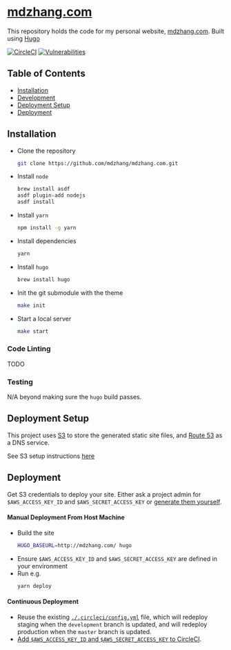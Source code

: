 # [mdzhang.com](http://mdzhang.com)

This repository holds the code for my personal website, [mdzhang.com](http://mdzhang.com). Built using [Hugo](https://gohugo.io/)

[![CircleCI](https://circleci.com/gh/mdzhang/mdzhang.com.svg?style=shield)](https://circleci.com/gh/mdzhang/mdzhang.com)
[![Vulnerabilities](https://snyk.io/test/github/mdzhang/mdzhang.com/badge.svg)](https://snyk.io/test/github/mdzhang/mdzhang.com)

## Table of Contents

* [Installation](#installation)
* [Development](#development)
* [Deployment Setup](#deployment-setup)
* [Deployment](#deployment)

## Installation

* Clone the repository
    ```sh
    git clone https://github.com/mdzhang/mdzhang.com.git
    ```

* Install `node`
    ```sh
    brew install asdf
    asdf plugin-add nodejs
    asdf install
    ```

* Install `yarn`
    ```sh
    npm install -g yarn
    ```

* Install dependencies
    ```sh
    yarn
    ```

* Install `hugo`
    ```sh
    brew install hugo
    ```

* Init the git submodule with the theme
    ```sh
    make init
    ```

* Start a local server
    ```sh
    make start
    ```

### Code Linting

TODO

### Testing

N/A beyond making sure the `hugo` build passes.

## Deployment Setup

This project uses [S3](https://aws.amazon.com/s3/) to store the generated static site files, and [Route 53](https://aws.amazon.com/route53/) as a DNS service.

See S3 setup instructions [here](http://docs.aws.amazon.com/AmazonS3/latest/dev/website-hosting-custom-domain-walkthrough.html)

## Deployment

Get S3 credentials to deploy your site. Either ask a project admin for `$AWS_ACCESS_KEY_ID` and `$AWS_SECRET_ACCESS_KEY` or [generate them yourself](http://docs.aws.amazon.com/IAM/latest/UserGuide/id_credentials_access-keys.html#Using_CreateAccessKey).

#### Manual Deployment From Host Machine

* Build the site
    ```sh
    HUGO_BASEURL=http://mdzhang.com/ hugo
    ```
* Ensure `$AWS_ACCESS_KEY_ID` and `$AWS_SECRET_ACCESS_KEY` are defined in your environment
* Run e.g.
    ```sh
    yarn deploy
    ```

#### Continuous Deployment

* Reuse the existing [`./.circleci/config.yml`](./.circleci/config.yml) file, which will redeploy staging when the `development` branch is updated, and will redeploy production when the `master` branch is updated.
* [Add `$AWS_ACCESS_KEY_ID` and `$AWS_SECRET_ACCESS_KEY` to CircleCI](https://circleci.com/docs/environment-variables/#setting-environment-variables-for-all-commands-without-adding-them-to-git
).
